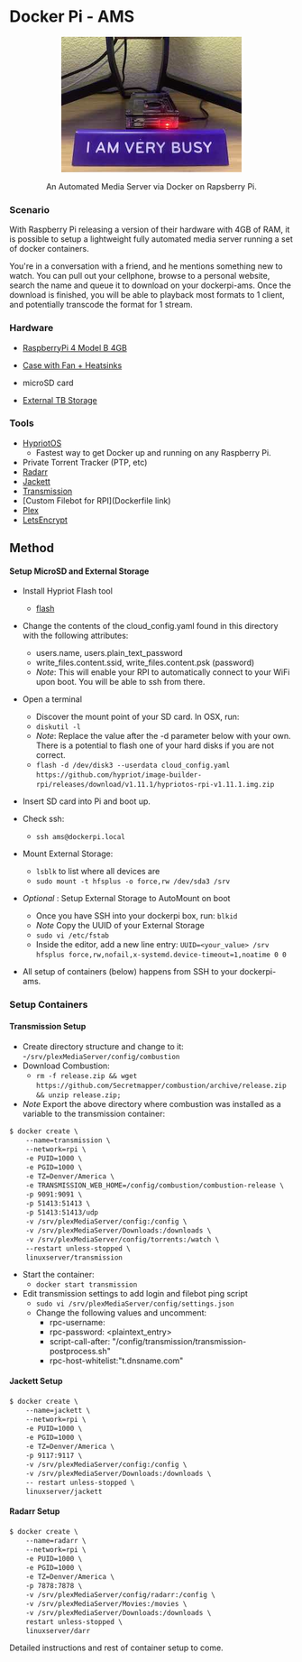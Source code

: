 # Docker Pi - AMS
<p align="center">
    <img src="https://github.com/Hareet/dockerpi-ams/blob/master/ams.jpg">
</p>
<p align="center">An Automated Media Server via Docker on Rapsberry Pi.</p>

### Scenario

With Raspberry Pi releasing a version of their hardware with 4GB of RAM, it is possible to setup a lightweight fully automated media server running a set of docker containers. 

You're in a conversation with a friend, and he mentions something new to watch. You can pull out your cellphone, browse to a personal website, search the name and queue it to download on your dockerpi-ams. Once the download is finished, you will be able to playback most formats to 1 client, and potentially transcode the format for 1 stream.

### Hardware

- [RaspberryPi 4 Model B 4GB](https://chicagodist.com/products/raspberry-pi-4-model-b-4gb?src=raspberrypi)

- [Case with Fan + Heatsinks](https://www.amazon.com/Miuzei-Raspberry-Cooling-Heat-Sinks-Included/dp/B07TTN1M7G/ref=sr_1_4?keywords=raspberry+pi+4+case&qid=1567271850&s=gateway&sr=8-4)

- microSD card 

- [External TB Storage](https://www.amazon.com/LaCie-Professional-USB-C-External-STHA4000800/dp/B07G8JT7XN/ref=sr_1_3?keywords=lacie+d2&qid=1567272355&s=gateway&sr=8-3)

### Tools

- [HypriotOS](https://blog.hypriot.com/)
    - Fastest way to get Docker up and running on any Raspberry Pi.
- Private Torrent Tracker (PTP, etc)
- [Radarr](https://github.com/Radarr/Radarr)
- [Jackett](https://github.com/Jackett/Jackett)
- [Transmission](https://github.com/linuxserver/docker-transmission)
- [Custom Filebot for RPI](Dockerfile link)
- [Plex](https://github.com/plexinc/pms-docker)
- [LetsEncrypt](https://github.com/linuxserver/docker-letsencrypt)

## Method

#### Setup MicroSD and External Storage

- Install Hypriot Flash tool
    - [flash](https://github.com/hypriot/flash)
- Change the contents of the cloud_config.yaml found in this directory with the following attributes:
    - users.name, users.plain_text_password
    - write_files.content.ssid, write_files.content.psk (password)
    - *Note*: This will enable your RPI to automatically connect to your WiFi upon boot. You will be able to ssh from there.
- Open a terminal
    - Discover the mount point of your SD card. In OSX, run: 
    - `diskutil -l`
    - *Note*: Replace the value after the -d parameter below with your own. There is a potential to flash one of your hard disks if you are not correct.
    - `flash -d /dev/disk3 --userdata cloud_config.yaml https://github.com/hypriot/image-builder-rpi/releases/download/v1.11.1/hypriotos-rpi-v1.11.1.img.zip`
- Insert SD card into Pi and boot up.
- Check ssh:
    - `ssh ams@dockerpi.local`

- Mount External Storage:
    - `lsblk` to list where all devices are
    - `sudo mount -t hfsplus -o force,rw /dev/sda3 /srv` 
- *Optional* : Setup External Storage to AutoMount on boot
    - Once you have SSH into your dockerpi box, run: `blkid`
    - *Note* Copy the UUID of your External Storage
    - `sudo vi /etc/fstab`
    - Inside the editor, add a new line entry:
    `UUID=<your_value> /srv hfsplus force,rw,nofail,x-systemd.device-timeout=1,noatime 0 0`

- All setup of containers (below) happens from SSH to your dockerpi-ams.

### Setup Containers

#### Transmission Setup
- Create directory structure and change to it: 
    -`/srv/plexMediaServer/config/combustion`
- Download Combustion: 
    - `rm -f release.zip && wget https://github.com/Secretmapper/combustion/archive/release.zip && unzip release.zip;`
- *Note* Export the above directory where combustion was installed as a variable to the transmission container:

```
$ docker create \
    --name=transmission \
    --network=rpi \
    -e PUID=1000 \
    -e PGID=1000 \
    -e TZ=Denver/America \
    -e TRANSMISSION_WEB_HOME=/config/combustion/combustion-release \
    -p 9091:9091 \
    -p 51413:51413 \
    -p 51413:51413/udp
    -v /srv/plexMediaServer/config:/config \
    -v /srv/plexMediaServer/Downloads:/downloads \
    -v /srv/plexMediaServer/config/torrents:/watch \
    --restart unless-stopped \
    linuxserver/transmission
```

- Start the container:
    - `docker start transmission`
- Edit transmission settings to add login and filebot ping script
    - `sudo vi /srv/plexMediaServer/config/settings.json`
    - Change the following values and uncomment:
        - rpc-username: <username>
        - rpc-password: <plaintext_entry>
        - script-call-after: "/config/transmission/transmission-postprocess.sh"
        - rpc-host-whitelist:"t.dnsname.com"

#### Jackett Setup
```
$ docker create \
    --name=jackett \
    --network=rpi \
    -e PUID=1000 \
    -e PGID=1000 \
    -e TZ=Denver/America \
    -p 9117:9117 \
    -v /srv/plexMediaServer/config:/config \
    -v /srv/plexMediaServer/Downloads:/downloads \
    -- restart unless-stopped \
    linuxserver/jackett
```

#### Radarr Setup
```
$ docker create \
    --name=radarr \
    --network=rpi \
    -e PUID=1000 \
    -e PGID=1000 \
    -e TZ=Denver/America \
    -p 7878:7878 \
    -v /srv/plexMediaServer/config/radarr:/config \
    -v /srv/plexMediaServer/Movies:/movies \
    -v /srv/plexMediaServer/Downloads:/downloads \
    restart unless-stopped \
    linuxserver/darr
```

Detailed instructions and rest of container setup to come.







